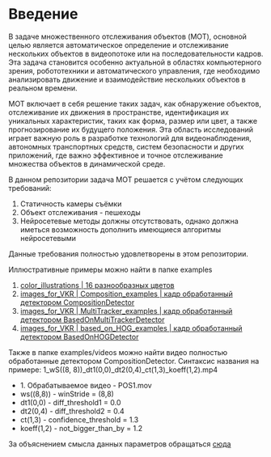 # Введение

В задаче множественного отслеживания объектов (MOT), основной целью является автоматическое определение и отслеживание нескольких объектов в видеопотоке или на последовательности кадров. Эта задача становится особенно актуальной в областях компьютерного зрения, робототехники и автоматического управления, где необходимо анализировать движение и взаимодействие нескольких объектов в реальном времени.

MOT включает в себя решение таких задач, как обнаружение объектов, отслеживание их движения в пространстве, идентификация их уникальных характеристик, таких как форма, размер или цвет, а также прогнозирование их будущего положения. Эта область исследований играет важную роль в разработке технологий для видеонаблюдения, автономных транспортных средств, систем безопасности и других приложений, где важно эффективное и точное отслеживание множества объектов в динамической среде.

В данном репозитории задача MOT решается с учётом следующих требований:
1. Статичность камеры съёмки
1. Объект отслеживания - пешеходы
1. Нейросетевые методы должны отсутствовать, однако должна иметься возможность дополнить имеющиеся алгоритмы нейросетевыми

Данные требования полностью удовлетворены в этом репозитории.

Иллюстративные примеры можно найти в папке examples
1. [color_illustrations | 16 разнообразных цветов](/examples/color_illustrations/16_colors.jpg)
1. [images_for_VKR | Composition_examples | кадр обработанный детектором CompositionDetector](/examples/images_for_VKR/Composition_examples/1.jpg)
1. [images_for_VKR | MultiTracker_examples | кадр обработанный детектором BasedOnMultiTrackerDetector](/examples/images_for_VKR/MultiTracker_examples/1.jpg)
1. [images_for_VKR | based_on_HOG_examples | кадр обработанный детектором BasedOnHOGDetector](/examples/images_for_VKR/based_on_HOG_examples/1.jpg)

Также в папке examples/videos можно найти видео полностью обработанные детектором CompositionDetector.
Синтаксис названия на примере:
1_wS((8, 8))_dt1(0,0)_dt2(0,4)_ct(1,3)_koeff(1,2).mp4
* 1\. Обрабатываемое видео - POS1.mov
* ws((8,8)) - winStride = (8,8)
* dt1(0,0) - diff_threshold1 = 0.0
* dt2(0,4) - diff_threshold2 = 0.4
* ct(1,3) - confidence_threshold = 1.3
* koeff(1,2) - not_bigger_than_by = 1.2

За объяснением смысла данных параметров обращаться [сюда](./CompositionDetector.md)

